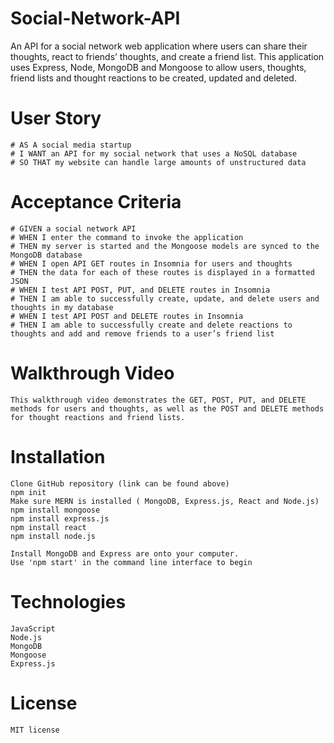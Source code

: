 # Social-Network-API

An API for a social network web application where users can share their thoughts, react to friends’ thoughts, and create a friend list. This application uses Express, Node, MongoDB and Mongoose to allow users, thoughts, friend lists and thought reactions to be created, updated and deleted.

# User Story
    # AS A social media startup
    # I WANT an API for my social network that uses a NoSQL database
    # SO THAT my website can handle large amounts of unstructured data
# Acceptance Criteria
    # GIVEN a social network API
    # WHEN I enter the command to invoke the application
    # THEN my server is started and the Mongoose models are synced to the MongoDB database
    # WHEN I open API GET routes in Insomnia for users and thoughts
    # THEN the data for each of these routes is displayed in a formatted JSON
    # WHEN I test API POST, PUT, and DELETE routes in Insomnia
    # THEN I am able to successfully create, update, and delete users and thoughts in my database
    # WHEN I test API POST and DELETE routes in Insomnia
    # THEN I am able to successfully create and delete reactions to thoughts and add and remove friends to a user’s friend list

# Walkthrough Video
    This walkthrough video demonstrates the GET, POST, PUT, and DELETE methods for users and thoughts, as well as the POST and DELETE methods for thought reactions and friend lists.

# Installation
    Clone GitHub repository (link can be found above)
    npm init
    Make sure MERN is installed ( MongoDB, Express.js, React and Node.js)
    npm install mongoose
    npm install express.js
    npm install react
    npm install node.js

    Install MongoDB and Express are onto your computer.
    Use 'npm start' in the command line interface to begin

# Technologies
    JavaScript
    Node.js
    MongoDB
    Mongoose
    Express.js

# License
    MIT license